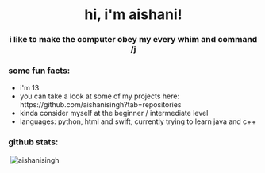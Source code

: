 <h1 align = "center">hi, i'm aishani!</h1>
<h3 align="center">i like to make the computer obey my every whim and command /j</h3>

<h3>some fun facts:</h3>
<ul>
  <li>i'm 13 </li>
  <li>you can take a look at some of my projects here: https://github.com/aishanisingh?tab=repositories</li>
  <li>kinda consider myself at the beginner / intermediate level</li>
  <li>languages: python, html and swift, currently trying to learn java and c++ </li>
  </ul>
  

<h3>github stats:</h3>
<p>&nbsp;<img align="center" src="https://github-readme-stats.vercel.app/api?username=aishanisingh&show_icons=true&locale=en" alt="aishanisingh" /></p>


